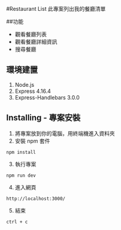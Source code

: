 #Restaurant List
此專案列出我的餐廳清單

##功能
- 觀看餐廳列表
- 觀看餐廳詳細資訊
- 搜尋餐廳

## 環境建置
1. Node.js
2. Express 4.16.4
3. Express-Handlebars 3.0.0

## Installing - 專案安裝
1. 將專案放到你的電腦，用終端機進入資料夾
2. 安裝 npm 套件
```
npm install
```
3. 執行專案
```
npm run dev
```
4. 進入網頁
```
http://localhost:3000/
```
5. 結束
```
ctrl + c 
```